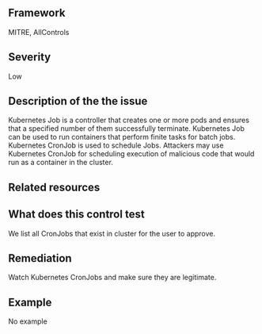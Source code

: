 ## Framework
MITRE, AllControls
 
## Severity
Low

## Description of the the issue
Kubernetes Job is a controller that creates one or more pods and ensures that a specified number of them successfully terminate. Kubernetes Job can be used to run containers that perform finite tasks for batch jobs. Kubernetes CronJob is used to schedule Jobs. Attackers may use Kubernetes CronJob for scheduling execution of malicious code that would run as a container in the cluster.
 
## Related resources

## What does this control test
We list all CronJobs that exist in cluster for the user to approve.
 
## Remediation
Watch Kubernetes CronJobs and make sure they are legitimate.
 
## Example
No example
